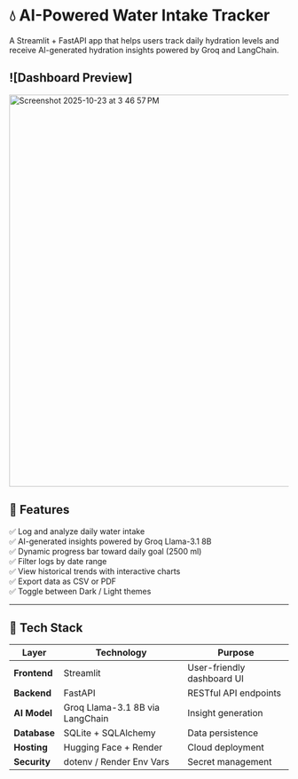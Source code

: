# 💧 AI-Powered Water Intake Tracker

A Streamlit + FastAPI app that helps users track daily hydration levels 
and receive AI-generated hydration insights powered by Groq and LangChain.

## ![Dashboard Preview]
<img width="1464" height="707" alt="Screenshot 2025-10-23 at 3 46 57 PM" src="https://github.com/user-attachments/assets/3bb813fe-00c2-44fd-972b-aeda91eb3db2" />

## 🧠 Features
✅ Log and analyze daily water intake  
✅ AI-generated insights powered by Groq Llama-3.1 8B  
✅ Dynamic progress bar toward daily goal (2500 ml)  
✅ Filter logs by date range  
✅ View historical trends with interactive charts  
✅ Export data as CSV or PDF  
✅ Toggle between Dark / Light themes  

---

## 🧩 Tech Stack

| Layer | Technology | Purpose |
|-------|-------------|----------|
| **Frontend** | Streamlit | User-friendly dashboard UI |
| **Backend** | FastAPI | RESTful API endpoints |
| **AI Model** | Groq Llama-3.1 8B via LangChain | Insight generation |
| **Database** | SQLite + SQLAlchemy | Data persistence |
| **Hosting** | Hugging Face + Render | Cloud deployment |
| **Security** | dotenv / Render Env Vars | Secret management |

